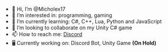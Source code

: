 - 👋 Hi, I’m @Micholex17
- 👀 I’m interested in: programming, gaming
- 🌱 I’m currently learning: C#, C++, Lua, Python and JavaScript
- 💞️ I’m looking to collaborate on my Unity C# game
- 📫 How to reach me: [Discord](https://discord.gg/FestWc3Gp3)
- 🖥️ Currently working on: Discord Bot, Unity Game **(On Hold)**

<!---
Micholex17/Micholex17 is a ✨ special ✨ repository because its `README.md` (this file) appears on your GitHub profile.
You can click the Preview link to take a look at your changes.
--->
